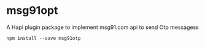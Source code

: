 # msg91opt

A Hapi plugin package to implement msg91.com api to send Otp messagess

```
npm install --save msg91otp

```